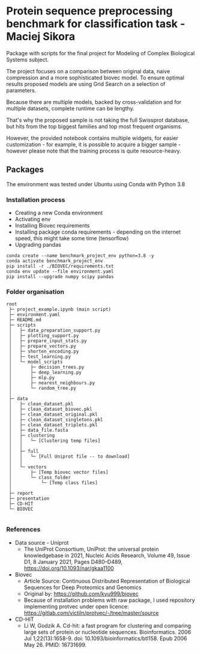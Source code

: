 # Protein sequence preprocessing benchmark for classification task - Maciej Sikora

Package with scripts for the final project for Modeling of Complex Biological Systems subject.

The project focuses on a comparison between original data, naive compression and a more sophisticated biovec model.
To ensure optimal results proposed models are using Grid Search on a selection of parameters.

Because there are multiple models, backed by cross-validation and for multiple datasets, complete runtime can be lengthy.

That's why the proposed sample is not taking the full Swissprot database, but hits from the top biggest families and top most frequent organisms.

However, the provided notebook contains multiple widgets, for easier customization - for example, it is possible to acquire a bigger sample - however please note that the training process is quite resource-heavy.

## Packages

The environment was tested under Ubuntu using Conda with Python 3.8

### Installation process

- Creating a new Conda environment
- Activating env
- Installing Biovec requirements
- Installing package conda requirements - depending on the internet speed, this might take some time (tensorflow)
- Upgrading pandas

```
conda create --name benchmark_project_env python=3.8 -y
conda activate benchmark_project_env
pip install -r ./BIOVEC/requirements.txt
conda env update --file environment.yaml
pip install --upgrade numpy scipy pandas
```

### Folder organisation

```
root
 ├─ project_example.ipynb (main script)        
 ├─ environment.yaml    
 ├─ README.md    
 ├─ scripts
 │   ├─ data_preparation_support.py
 │   ├─ plotting_support.py
 │   ├─ prepare_input_stats.py
 │   ├─ prepare_vectors.py
 │   ├─ shorten_encoding.py
 │   ├─ test_learning.py     
 │   └─ model_scripts
 │       ├─ decision_trees.py
 │       ├─ deep_learning.py
 │       ├─ mlp.py
 │       ├─ nearest_neighbours.py
 │       └─ random_tree.py
 │
 ├─ data
 │   ├─ clean_dataset.pkl
 │   ├─ clean_dataset_biovec.pkl
 │   ├─ clean_dataset_original.pkl
 │   ├─ clean_dataset_singletons.pkl
 │   ├─ clean_dataset_triplets.pkl
 │   ├─ data_file.fasta
 │   ├─ clustering 
 │   │   └─ [Clustering temp files]
 │   │
 │   ├─ full
 │   │   └─ [Full Uniprot file -- to download]
 │   │
 │   └─ vectors
 │       ├─ [Temp biovec vector files]
 │       └─ class_folder
 │           └─ [Temp class files]
 │
 ├─ report
 ├─ presentation
 ├─ CD-HIT
 └─ BIOVEC
 
```

### References
- Data source - Uniprot
  - The UniProt Consortium, UniProt: the universal protein knowledgebase in 2021, Nucleic Acids Research, Volume 49, Issue D1, 8 January 2021, Pages D480–D489, https://doi.org/10.1093/nar/gkaa1100
- Biovec
  - Article Source: Continuous Distributed Representation of Biological Sequences for Deep Proteomics and Genomics
  - Original by: https://github.com/kyu999/biovec
  - Because of installation problems with raw package, I used repository implementing protvec under open licence: https://gitlab.com/victiln/protvec/-/tree/master/source
- CD-HIT
  - Li W, Godzik A. Cd-hit: a fast program for clustering and comparing large sets of protein or nucleotide sequences. Bioinformatics. 2006 Jul 1;22(13):1658-9. doi: 10.1093/bioinformatics/btl158. Epub 2006 May 26. PMID: 16731699.